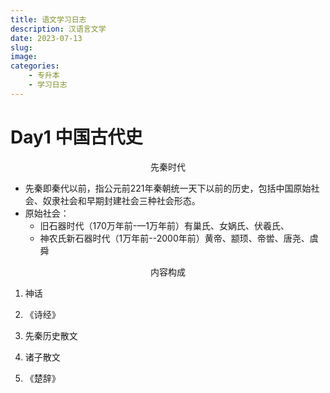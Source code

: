 ```yaml
---
title: 语文学习日志
description: 汉语言文学
date: 2023-07-13	
slug:
image: 
categories:
    - 专升本
    - 学习日志
---
```


# Day1 中国古代史

<p align="center">先秦时代</p >

- 先秦即秦代以前，指公元前221年秦朝统一天下以前的历史，包括中国原始社会、奴隶社会和早期封建社会三种社会形态。
- 原始社会：
  - 旧石器时代（170万年前-—1万年前）有巢氏、女娲氏、伏羲氏、
  - 神农氏新石器时代（1万年前--2000年前）黄帝、颛顼、帝喾、唐尧、虞舜

<p align="center">内容构成</p >

1. 神话

2. 《诗经》

3. 先秦历史散文

4. 诸子散文

5. 《楚辞》

